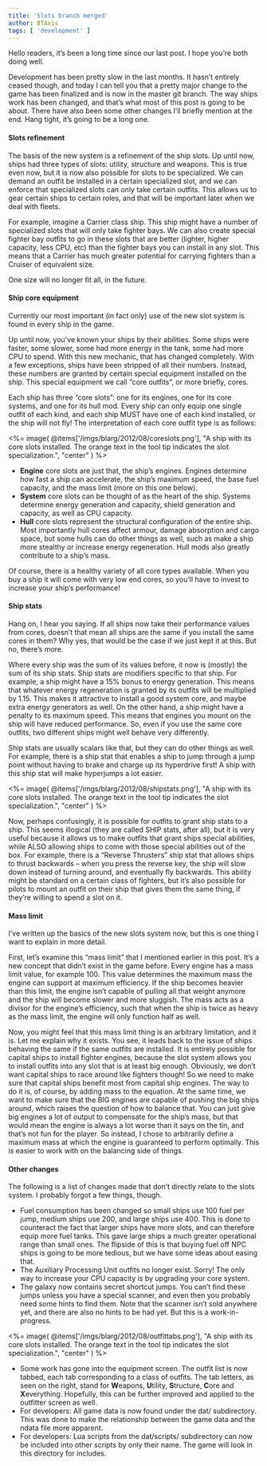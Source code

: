 ```yaml
---
title: 'Slots branch merged'
author: BTAxis
tags: [ 'development' ]
---
```


Hello readers, it’s been a long time since our last post. I hope you’re both doing well.

Development has been pretty slow in the last months. It hasn’t entirely ceased though, and today I can tell you that a pretty major change to the game has been finalized and is now in the master git branch. The way ships work has been changed, and that’s what most of this post is going to be about. There have also been some other changes I’ll briefly mention at the end. Hang tight, it’s going to be a long one.

#### Slots refinement

The basis of the new system is a refinement of the ship slots. Up until now, ships had three types of slots: utility, structure and weapons. This is true even now, but it is now also possible for slots to be specialized. We can demand an outfit be installed in a certain specialized slot, and we can enforce that specialized slots can only take certain outfits. This allows us to gear certain ships to certain roles, and that will be important later when we deal with fleets.

For example, imagine a Carrier class ship. This ship might have a number of specialized slots that will only take fighter bays. We can also create special fighter bay outfits to go in these slots that are better (lighter, higher capacity, less CPU, etc) than the fighter bays you can install in any slot. This means that a Carrier has much greater potential for carrying fighters than a Cruiser of equivalent size.

One size will no longer fit all, in the future.

#### Ship core equipment

Currently our most important (in fact only) use of the new slot system is found in every ship in the game.

Up until now, you’ve known your ships by their abilities. Some ships were faster, some slower, some had more energy in the tank, some had more CPU to spend. With this new mechanic, that has changed completely. With a few exceptions, ships have been stripped of all their numbers. Instead, these numbers are granted by certain special equipment installed on the ship. This special equipment we call “core outfits”, or more briefly, cores.

Each ship has three “core slots”: one for its engines, one for its core systems, and one for its hull mod. Every ship can only equip one single outfit of each kind, and each ship MUST have one of each kind installed, or the ship will not fly! The interpretation of each core outfit type is as follows:

<%= image( @items['/imgs/blarg/2012/08/coreslots.png'], "A ship with its core slots installed. The orange text in the tool tip indicates the slot specialization.", "center" ) %>

  * **Engine** core slots are just that, the ship’s engines. Engines determine how fast a ship can accelerate, the ship’s maximum speed, the base fuel capacity, and the mass limit (more on this one below).
  * **System** core slots can be thought of as the heart of the ship. Systems determine energy generation and capacity, shield generation and capacity, as well as CPU capacity.
  * **Hull** core slots represent the structural configuration of the entire ship. Most importantly hull cores affect armour, damage absorption and cargo space, but some hulls can do other things as well, such as make a ship more stealthy or increase energy regeneration. Hull mods also greatly contribute to a ship’s mass.

Of course, there is a healthy variety of all core types available. When you buy a ship it will come with very low end cores, so you’ll have to invest to increase your ship’s performance!

#### Ship stats

Hang on, I hear you saying. If all ships now take their performance values from cores, doesn’t that mean all ships are the same if you install the same cores in them? Why yes, that would be the case if we just kept it at this. But no, there’s more.

Where every ship was the sum of its values before, it now is (mostly) the sum of its ship stats. Ship stats are modifiers specific to that ship. For example, a ship might have a 15% bonus to energy generation. This means that whatever energy regeneration is granted by its outfits will be multiplied by 1.15. This makes it attractive to install a good system core, and maybe extra energy generators as well. On the other hand, a ship might have a penalty to its maximum speed. This means that engines you mount on the ship will have reduced performance. So, even if you use the same core outfits, two different ships might well behave very differently.

Ship stats are usually scalars like that, but they can do other things as well. For example, there is a ship stat that enables a ship to jump through a jump point without having to brake and charge up its hyperdrive first! A ship with this ship stat will make hyperjumps a lot easier.

<%= image( @items['/imgs/blarg/2012/08/shipstats.png'], "A ship with its core slots installed. The orange text in the tool tip indicates the slot specialization.", "center" ) %>

Now, perhaps confusingly, it is possible for outfits to grant ship stats to a ship. This seems illogical (they are called SHIP stats, after all), but it is very useful because it allows us to make outfits that grant ships special abilities, while ALSO allowing ships to come with those special abilities out of the box. For example, there is a “Reverse Thrusters” ship stat that allows ships to thrust backwards – when you press the reverse key, the ship will slow down instead of turning around, and eventually fly backwards. This ability might be standard on a certain class of fighters, but it’s also possible for pilots to mount an outfit on their ship that gives them the same thing, if they’re willing to spend a slot on it.

#### Mass limit

I’ve written up the basics of the new slots system now, but this is one thing I want to explain in more detail.

First, let’s examine this “mass limit” that I mentioned earlier in this post. It’s a new concept that didn’t exist in the game before. Every engine has a mass limit value, for example 100. This value determines the maximum mass the engine can support at maximum efficiency. If the ship becomes heavier than this limit, the engine isn’t capable of pulling all that weight anymore and the ship will become slower and more sluggish. The mass acts as a divisor for the engine’s efficiency, such that when the ship is twice as heavy as the mass limit, the engine will only function half as well.

Now, you might feel that this mass limit thing is an arbitrary limitation, and it is. Let me explain why it exists. You see, it leads back to the issue of ships behaving the same if the same outfits are installed. It is entirely possible for capital ships to install fighter engines, because the slot system allows you to install outfits into any slot that is at least big enough. Obviously, we don’t want capital ships to race around like fighters though! So we need to make sure that capital ships benefit most from capital ship engines. The way to do it is, of course, by adding mass to the equation. At the same time, we want to make sure that the BIG engines are capable of pushing the big ships around, which raises the question of how to balance that. You can just give big engines a lot of output to compensate for the ship’s mass, but that would mean the engine is always a lot worse than it says on the tin, and that’s not fun for the player. So instead, I chose to arbitrarily define a maximum mass at which the engine is guaranteed to perform optimally. This is easier to work with on the balancing side of things.

#### Other changes

The following is a list of changes made that don’t directly relate to the slots system. I probably forgot a few things, though.

  * Fuel consumption has been changed so small ships use 100 fuel per jump, medium ships use 200, and large ships use 400. This is done to counteract the fact that larger ships have more slots, and can therefore equip more fuel tanks. This gave large ships a much greater operational range than small ones. The flipside of this is that buying fuel off NPC ships is going to be more tedious, but we have some ideas about easing that.
  * The Auxiliary Processing Unit outfits no longer exist. Sorry! The only way to increase your CPU capacity is by upgrading your core system.
  * The galaxy now contains secret shortcut jumps. You can’t find these jumps unless you have a special scanner, and even then you probably need some hints to find them. Note that the scanner isn’t sold anywhere yet, and there are also no hints to be had yet. But this is a work-in-progress.

<%= image( @items['/imgs/blarg/2012/08/outfittabs.png'], "A ship with its core slots installed. The orange text in the tool tip indicates the slot specialization.", "center" ) %>

  * Some work has gone into the equipment screen. The outfit list is now tabbed, each tab corresponding to a class of outfits. The tab letters, as seen on the right, stand for **W**eapons, **U**tility, **S**tructure, **C**ore and **X**everything. Hopefully, this can be further improved and applied to the outfitter screen as well. <!-- codespell:ignore ore,tructure -->
  * For developers: All game data is now found under the dat/ subdirectory. This was done to make the relationship between the game data and the ndata file more apparent.
  * For developers: Lua scripts from the dat/scripts/ subdirectory can now be included into other scripts by only their name. The game will look in this directory for includes.
